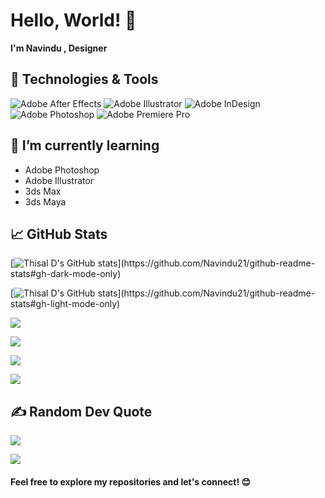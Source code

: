 # Hello, World! 👋

**I'm Navindu , Designer**  

## 🔧 Technologies & Tools

![Adobe After Effects](https://img.shields.io/badge/Adobe%20After%20Effects-9999FF.svg?style=for-the-badge&logo=Adobe%20After%20Effects&logoColor=white)
![Adobe Illustrator](https://img.shields.io/badge/adobe%20illustrator-%23FF9A00.svg?style=for-the-badge&logo=adobe%20illustrator&logoColor=white)
![Adobe InDesign](https://img.shields.io/badge/Adobe%20InDesign-49021F?style=for-the-badge&logo=adobeindesign&logoColor=white)
![Adobe Photoshop](https://img.shields.io/badge/adobe%20photoshop-%2331A8FF.svg?style=for-the-badge&logo=adobe%20photoshop&logoColor=white)
![Adobe Premiere Pro](https://img.shields.io/badge/Adobe%20Premiere%20Pro-9999FF.svg?style=for-the-badge&logo=Adobe%20Premiere%20Pro&logoColor=white)

## 🌱 I’m currently learning
- Adobe Photoshop 
- Adobe Illustrator
- 3ds Max
- 3ds Maya

## 📈 GitHub Stats
[![Thisal D's GitHub stats](https://github-readme-stats.vercel.app/api?username=Navindu21&show_icons=true&rank_icon=percentile&theme=github_dark&text_bold=true&show=(reviews,discussions_started,discussions_answered,prs_merged,prs_merged_percentage)&border_radius=8)](https://github.com/Navindu21/github-readme-stats#gh-dark-mode-only)

[![Thisal D's GitHub stats](https://github-readme-stats.vercel.app/api?username=Navindu21&show_icons=true&theme=github_light&rank_icon=percentile&text_bold=true&show=(reviews,discussions_started,discussions_answered,prs_merged,prs_merged_percentage)&border_radius=8)](https://github.com/Navindu21/github-readme-stats#gh-light-mode-only)

[![](https://github-readme-streak-stats.herokuapp.com/?user=Navindu21&theme=github_dark&hide_border=false)](https://github.com/Navindu21/github-readme-stats#gh-dark-mode-only)

[![](https://github-readme-streak-stats.herokuapp.com/?user=Navindu21&theme=github_light&hide_border=false)](https://github.com/Navindu21/github-readme-stats#gh-light-mode-only)

[![](https://github-readme-stats.vercel.app/api/top-langs/?username=Navindu21&theme=github_dark&hide_border=false&include_all_commits=true&count_private=false&layout=compact)](https://github.com/Navindu21/github-readme-stats#gh-dark-mode-only)

[![](https://github-readme-stats.vercel.app/api/top-langs/?username=Navindu21&theme=github_light&hide_border=false&include_all_commits=true&count_private=false&layout=compact)](https://github.com/Navindu21/github-readme-stats#gh-light-mode-only)

## ✍️ Random Dev Quote
[![](https://quotes-github-readme.vercel.app/api?type=vetical&theme=github_dark)](https://github.com/Navindu21/github-readme-stats#gh-dark-mode-only)

[![](https://quotes-github-readme.vercel.app/api?type=vetical&theme=github_light)](https://github.com/Navindu21/github-readme-stats#gh-light-mode-only)


#### Feel free to explore my repositories and let's connect! 😊
